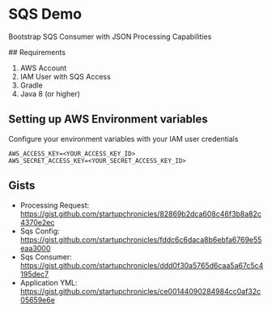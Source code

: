 # SQS Demo
Bootstrap SQS Consumer with JSON Processing Capabilities

## Requirements
1. AWS Account
2. IAM User with SQS Access
3. Gradle
4. Java 8 (or higher)

## Setting up AWS Environment variables
Configure your environment variables with your IAM user credentials 
```
AWS_ACCESS_KEY=<YOUR_ACCESS_KEY_ID>
AWS_SECRET_ACCESS_KEY=<YOUR_SECRET_ACCESS_KEY_ID>
```

## Gists 
* Processing Request: https://gist.github.com/startupchronicles/82869b2dca608c46f3b8a82c4370e2ec
* Sqs Config: https://gist.github.com/startupchronicles/fddc6c6daca8b6ebfa6769e55eaa3000
* Sqs Consumer: https://gist.github.com/startupchronicles/ddd0f30a5765d6caa5a67c5c4195dec7
* Application YML: https://gist.github.com/startupchronicles/ce00144090284984cc0af32c05659e6e
